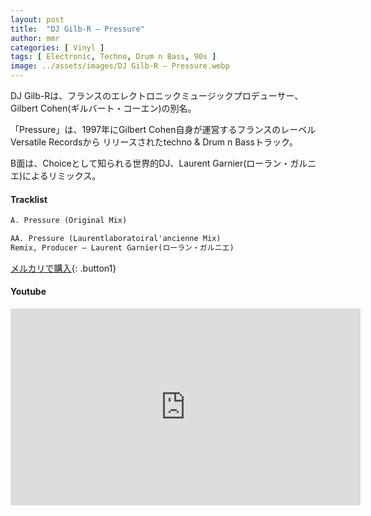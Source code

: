 ```yaml
---
layout: post
title:  "DJ Gilb-R – Pressure"
author: mmr
categories: [ Vinyl ]
tags: [ Electronic, Techno, Drum n Bass, 90s ]
image: ../assets/images/DJ Gilb-R – Pressure.webp
---
```


DJ Gilb-Rは、フランスのエレクトロニックミュージックプロデューサー、Gilbert Cohen(ギルバート・コーエン)の別名。

「Pressure」は、1997年にGilbert Cohen自身が運営するフランスのレーベルVersatile Recordsから
リリースされたtechno & Drum n Bassトラック。

B面は、Choiceとして知られる世界的DJ、Laurent Garnier(ローラン・ガルニエ)によるリミックス。

#### Tracklist
```md
A. Pressure (Original Mix)

AA. Pressure (Laurentlaboratoiral'ancienne Mix) 
Remix, Producer – Laurent Garnier(ローラン・ガルニエ)
```

[メルカリで購入](https://jp.mercari.com/item/m48438741904?afid=6142608987){: .button1}

#### Youtube
<iframe width="560" height="315" src="https://www.youtube.com/embed/1_ExUMI86Yw?si=p7zunjsO-_yxtC68" title="YouTube video player" frameborder="0" allow="accelerometer; autoplay; clipboard-write; encrypted-media; gyroscope; picture-in-picture; web-share" referrerpolicy="strict-origin-when-cross-origin" allowfullscreen></iframe>